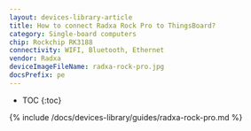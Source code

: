 ```yaml
---
layout: devices-library-article
title: How to connect Radxa Rock Pro to ThingsBoard?
category: Single-board computers
chip: Rockchip RK3188
connectivity: WIFI, Bluetooth, Ethernet
vendor: Radxa
deviceImageFileName: radxa-rock-pro.jpg
docsPrefix: pe
---
```



* TOC
{:toc}

{% include /docs/devices-library/guides/radxa-rock-pro.md %}
